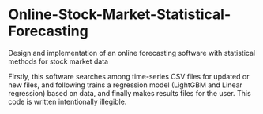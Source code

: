 # Online-Stock-Market-Statistical-Forecasting
Design and implementation of an online forecasting software with statistical methods for stock market data

Firstly, this software searches among time-series CSV files for updated or new files, and following trains a regression model (LightGBM and Linear regression) based on data, and finally makes results files for the user. This code is written intentionally illegible.
